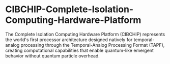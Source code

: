 # CIBCHIP-Complete-Isolation-Computing-Hardware-Platform
The Complete Isolation Computing Hardware Platform (CIBCHIP) represents the world's first processor architecture designed natively for temporal-analog processing through the Temporal-Analog Processing Format (TAPF), creating computational capabilities that enable quantum-like emergent behavior without quantum particle overhead. 
